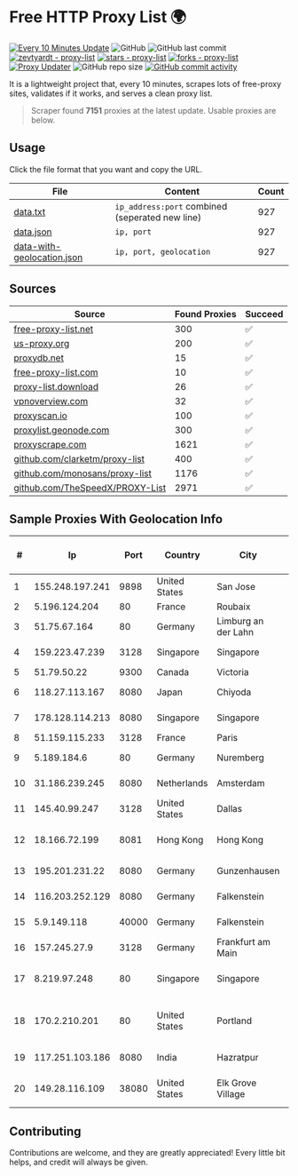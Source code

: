 
# Free HTTP Proxy List 🌍

[![Every 10 Minutes Update](https://github.com/mertguvencli/http-proxy-list/actions/workflows/main.yml/badge.svg?branch=main)](https://github.com/mertguvencli/http-proxy-list/actions/workflows/main.yml)
![GitHub](https://img.shields.io/github/license/mertguvencli/http-proxy-list)
![GitHub last commit](https://img.shields.io/github/last-commit/mertguvencli/http-proxy-list)
[![zevtyardt - proxy-list](https://img.shields.io/static/v1?label=zevtyardt&message=proxy-list&color=blue&logo=github)](https://github.com/zevtyardt/proxy-list "Go to GitHub repo")
[![stars - proxy-list](https://img.shields.io/github/stars/zevtyardt/proxy-list?style=social)](https://github.com/zevtyardt/proxy-list)
[![forks - proxy-list](https://img.shields.io/github/forks/zevtyardt/proxy-list?style=social)](https://github.com/zevtyardt/proxy-list)
[![Proxy Updater](https://github.com/zevtyardt/proxy-list/workflows/Proxy%20Updater/badge.svg)](https://github.com/zevtyardt/proxy-list/actions?query=workflow:"Proxy+Updater")
![GitHub repo size](https://img.shields.io/github/repo-size/zevtyardt/proxy-list)
[![GitHub commit activity](https://img.shields.io/github/commit-activity/m/zevtyardt/proxy-list?logo=commits)](https://github.com/zevtyardt/proxy-list/commits/main)

It is a lightweight project that, every 10 minutes, scrapes lots of free-proxy sites, validates if it works, and serves a clean proxy list.

> Scraper found **7151** proxies at the latest update. Usable proxies are below.

## Usage

Click the file format that you want and copy the URL.

|File|Content|Count|
|----|-------|-----|
|[data.txt](https://raw.githubusercontent.com/mertguvencli/http-proxy-list/main/proxy-list/data.txt)|`ip_address:port` combined (seperated new line)|927|
|[data.json](https://raw.githubusercontent.com/mertguvencli/http-proxy-list/main/proxy-list/data.json)|`ip, port`|927|
|[data-with-geolocation.json](https://raw.githubusercontent.com/mertguvencli/http-proxy-list/main/proxy-list/data-with-geolocation.json)|`ip, port, geolocation`|927|

## Sources

|Source|Found Proxies|Succeed|
|------|-------------|-------|
|[free-proxy-list.net](https://free-proxy-list.net)|300|✅|
|[us-proxy.org](https://www.us-proxy.org)|200|✅|
|[proxydb.net](http://proxydb.net)|15|✅|
|[free-proxy-list.com](https://free-proxy-list.com/?page=&port=&type%5B%5D=http&type%5B%5D=https&up_time=0&search=Search)|10|✅|
|[proxy-list.download](https://www.proxy-list.download/HTTP)|26|✅|
|[vpnoverview.com](https://vpnoverview.com/privacy/anonymous-browsing/free-proxy-servers)|32|✅|
|[proxyscan.io](https://www.proxyscan.io)|100|✅|
|[proxylist.geonode.com](https://proxylist.geonode.com/api/proxy-list?limit=300&page=1&sort_by=lastChecked&sort_type=desc&protocols=http,https)|300|✅|
|[proxyscrape.com](https://api.proxyscrape.com/v2/?request=displayproxies&protocol=http&timeout=10000&country=all&ssl=all&anonymity=all)|1621|✅|
|[github.com/clarketm/proxy-list](https://raw.githubusercontent.com/clarketm/proxy-list/master/proxy-list-raw.txt)|400|✅|
|[github.com/monosans/proxy-list](https://raw.githubusercontent.com/monosans/proxy-list/main/proxies/http.txt)|1176|✅|
|[github.com/TheSpeedX/PROXY-List](https://raw.githubusercontent.com/TheSpeedX/PROXY-List/master/http.txt)|2971|✅|


## Sample Proxies With Geolocation Info

|#|Ip|Port|Country|City|Internet Service Provider|
|-|--|----|-------|----|-------------------------|
|1|155.248.197.241|9898|United States|San Jose|Oracle Corporation|
|2|5.196.124.204|80|France|Roubaix|OVH SAS|
|3|51.75.67.164|80|Germany|Limburg an der Lahn|OVH SAS|
|4|159.223.47.239|3128|Singapore|Singapore|DigitalOcean, LLC|
|5|51.79.50.22|9300|Canada|Victoria|OVH SAS|
|6|118.27.113.167|8080|Japan|Chiyoda|GMO Internet, Inc.|
|7|178.128.114.213|8080|Singapore|Singapore|DigitalOcean, LLC|
|8|51.159.115.233|3128|France|Paris|SCALEWAY|
|9|5.189.184.6|80|Germany|Nuremberg|Contabo GmbH|
|10|31.186.239.245|8080|Netherlands|Amsterdam|NetSkope Inc|
|11|145.40.99.247|3128|United States|Dallas|Packet Host, Inc.|
|12|18.166.72.199|8081|Hong Kong|Hong Kong|Amazon Technologies Inc.|
|13|195.201.231.22|8080|Germany|Gunzenhausen|Hetzner Online GmbH|
|14|116.203.252.129|8080|Germany|Falkenstein|Hetzner Online GmbH|
|15|5.9.149.118|40000|Germany|Falkenstein|Hetzner Online GmbH|
|16|157.245.27.9|3128|Germany|Frankfurt am Main|DigitalOcean, LLC|
|17|8.219.97.248|80|Singapore|Singapore|Alibaba (US) Technology Co., Ltd.|
|18|170.2.210.201|80|United States|Portland|Daimler Trucks of North America LLC|
|19|117.251.103.186|8080|India|Hazratpur|BSNL Internet|
|20|149.28.116.109|38080|United States|Elk Grove Village|The Constant Company|



## Contributing

Contributions are welcome, and they are greatly appreciated! Every
little bit helps, and credit will always be given.

